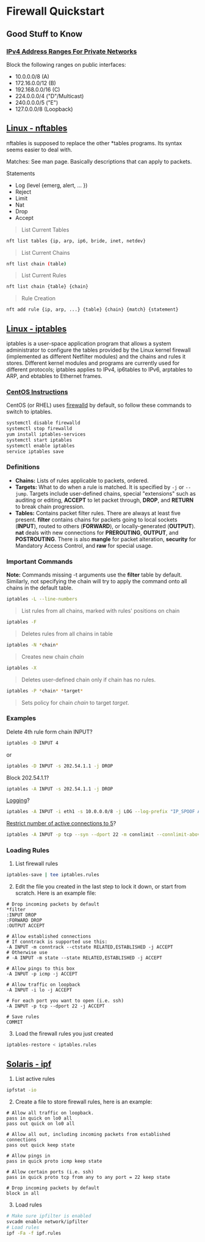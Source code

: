 # Firewall Quickstart
## Good Stuff to Know
### [IPv4 Address Ranges For Private Networks](https://tools.ietf.org/html/rfc5735)
Block the following ranges on public interfaces:
* 10.0.0.0/8 (A)
* 172.16.0.0/12 (B)
* 192.168.0.0/16 (C)
* 224.0.0.0/4 ("D"/Multicast)
* 240.0.0.0/5 ("E")
* 127.0.0.0/8 (Loopback)

## [Linux - nftables](https://wiki.nftables.org/wiki-nftables/index.php/Main_Page)
nftables is supposed to replace the other *tables programs. Its syntax seems easier to deal with.

Matches: See man page. Basically descriptions that can apply to packets.

Statements
* Log (level {emerg, alert, ... })
* Reject
* Limit
* Nat
* Drop
* Accept

> List Current Tables
  ```bash
  nft list tables {ip, arp, ip6, bride, inet, netdev}
  ```

> List Current Chains
  ```bash
  nft list chain (table)
  ```

> List Current Rules
  ```bash
  nft list chain {table} {chain}
  ```

> Rule Creation
  ```bash
  nft add rule {ip, arp, ...} {table} {chain} {match} {statement}
  ```


## [Linux - iptables](http://linux.die.net/man/8/iptables)
iptables is a user-space application program that allows a system administrator to configure the tables provided by the Linux kernel firewall (implemented as different Netfilter modules) and the chains and rules it stores. Different kernel modules and programs are currently used for different protocols; iptables applies to IPv4, ip6tables to IPv6, arptables to ARP, and ebtables to Ethernet frames.

### [CentOS Instructions](https://access.redhat.com/documentation/en-US/Red_Hat_Enterprise_Linux/7/html/Security_Guide/sec-Using_Firewalls.html#sec-Using_iptables)
CentOS (or RHEL) uses [firewalld](https://www.digitalocean.com/community/tutorials/how-to-set-up-a-firewall-using-firewalld-on-centos-7) by default, so follow these commands to switch to iptables.
  ```bash
  systemctl disable firewalld  
  systemctl stop firewalld  
  yum install iptables-services  
  systemctl start iptables  
  systemctl enable iptables  
  service iptables save  
  ```

### Definitions
* __Chains:__ Lists of rules applicable to packets, ordered.
* __Targets:__ What to do when a rule is matched. It is specified by `-j` or `--jump`. Targets include user-defined chains, special "extensions" such as auditing or editing, __ACCEPT__ to let packet through, __DROP__, and __RETURN__ to break chain progression.
* __Tables:__ Contains packet filter rules. There are always at least five present. __filter__ contains chains for packets going to local sockets (__INPUT__), routed to others (__FORWARD__), or locally-generated (__OUTPUT__). __nat__ deals with new connections for __PREROUTING__, __OUTPUT__, and __POSTROUTING__. There is also __mangle__ for packet alteration, __security__ for Mandatory Access Control, and __raw__ for special usage. 

### Important Commands
__Note:__ Commands missing -t arguments use the __filter__ table by default. Similarly, not specifying the chain will try to apply the command onto all chains in the default table.
     
  ```bash
  iptables -L --line-numbers
  ```
> List rules from all chains, marked with rules' positions on chain

  ```bash
  iptables -F
  ```
> Deletes rules from all chains in table

  ```bash
  iptables -N *chain*
  ```
> Creates new chain *chain*
     
  ```bash
  iptables -X
  ```
> Deletes user-defined chain only if chain has no rules.

  ```bash
  iptables -P *chain* *target*
  ```
> Sets policy for chain *chain* to target *target*.


### Examples

Delete 4th rule form chain INPUT?
  ```bash
  iptables -D INPUT 4
  ```
or
  ```bash
  iptables -D INPUT -s 202.54.1.1 -j DROP
  ```

Block 202.54.1.1?
  ```bash
  iptables -A INPUT -s 202.54.1.1 -j DROP
  ```

[Logging](http://ipset.netfilter.org/iptables-extensions.man.html)?
  ```bash
  iptables -A INPUT -i eth1 -s 10.0.0.0/8 -j LOG --log-prefix "IP_SPOOF A: "
  ```

[Restrict number of active connections to 5](http://ipset.netfilter.org/iptables-extensions.man.html)?

  ```bash
  iptables -A INPUT -p tcp --syn --dport 22 -m connlimit --connlimit-above 5 -j REJECT
  ```


### Loading Rules

1. List firewall rules

  ```bash 
  iptables-save | tee iptables.rules
  ```

2. Edit the file you created in the last step to lock it down, or start from
   scratch. Here is an example file:

  ```
# Drop incoming packets by default
*filter
:INPUT DROP
:FORWARD DROP
:OUTPUT ACCEPT

  # Allow established connections
# If conntrack is supported use this:
-A INPUT -m conntrack --ctstate RELATED,ESTABLISHED -j ACCEPT
# Otherwise use
# -A INPUT -m state --state RELATED,ESTABLISHED -j ACCEPT

  # Allow pings to this box
-A INPUT -p icmp -j ACCEPT

  # Allow traffic on loopback
-A INPUT -i lo -j ACCEPT

  # For each port you want to open (i.e. ssh)
-A INPUT -p tcp --dport 22 -j ACCEPT

  # Save rules
COMMIT
```

3. Load the firewall rules you just created
  ```bash 
  iptables-restore < iptables.rules
  ```

## [Solaris - ipf](https://docs.oracle.com/cd/E23824_01/html/821-1453/euqex.html)

1. List active rules
  ```bash
  ipfstat -io
  ```

2. Create a file to store firewall rules, here is an example:
  ```
  # Allow all traffic on loopback.
pass in quick on lo0 all
pass out quick on lo0 all

  # Allow all out, including incoming packets from established connections
pass out quick keep state

  # Allow pings in
pass in quick proto icmp keep state

  # Allow certain ports (i.e. ssh)
pass in quick proto tcp from any to any port = 22 keep state

  # Drop incoming packets by default
block in all
```

3. Load rules
  ```bash
  # Make sure ipfilter is enabled
  svcadm enable network/ipfilter
  # Load rules
  ipf -Fa -f ipf.rules
  ```
